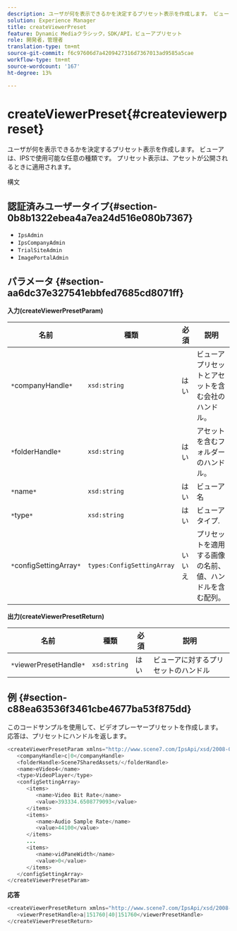 ```yaml
---
description: ユーザが何を表示できるかを決定するプリセット表示を作成します。 ビューアは、IPSで使用可能な任意の種類です。 プリセット表示は、アセットが公開されるときに適用されます。
solution: Experience Manager
title: createViewerPreset
feature: Dynamic Mediaクラシック，SDK/API，ビューアプリセット
role: 開発者，管理者
translation-type: tm+mt
source-git-commit: f6c97606d7a4209427316d7367013ad9585a5cae
workflow-type: tm+mt
source-wordcount: '167'
ht-degree: 13%

---
```



# createViewerPreset{#createviewerpreset}

ユーザが何を表示できるかを決定するプリセット表示を作成します。 ビューアは、IPSで使用可能な任意の種類です。 プリセット表示は、アセットが公開されるときに適用されます。

構文

## 認証済みユーザータイプ{#section-0b8b1322ebea4a7ea24d516e080b7367}

* `IpsAdmin`
* `IpsCompanyAdmin`
* `TrialSiteAdmin`
* `ImagePortalAdmin`

## パラメータ {#section-aa6dc37e327541ebbfed7685cd8071ff}

**入力(createViewerPresetParam)**

| 名前 | 種類 | 必須 | 説明 |
|---|---|---|---|
| `*`companyHandle`*` | `xsd:string` | はい | ビューアプリセットとアセットを含む会社のハンドル。 |
| `*`folderHandle`*` | `xsd:string` | はい | アセットを含むフォルダーのハンドル。 |
| `*`name`*` | `xsd:string` | はい | ビューア名 |
| `*`type`*` | `xsd:string` | はい | ビューアタイプ. |
| `*`configSettingArray`*` | `types:ConfigSettingArray` | いいえ | プリセットを適用する画像の名前、値、ハンドルを含む配列。 |

**出力(createViewerPresetReturn)**

| 名前 | 種類 | 必須 | 説明 |
|---|---|---|---|
| `*`viewerPresetHandle`*` | `xsd:string` | はい | ビューアに対するプリセットのハンドル |

## 例 {#section-c88ea63536f3461cbe4677ba53f875dd}

このコードサンプルを使用して、ビデオプレーヤープリセットを作成します。 応答は、プリセットにハンドルを返します。

```java
<createViewerPresetParam xmlns="http://www.scene7.com/IpsApi/xsd/2008-01-15">
   <companyHandle>c|0</companyHandle>
   <folderHandle>Scene7SharedAssets/</folderHandle>
   <name>eVideo4</name>
   <type>VideoPlayer</type>
   <configSettingArray>
      <items>
         <name>Video Bit Rate</name>
         <value>393334.6508779093</value>
      </items>
      <items>
         <name>Audio Sample Rate</name>
         <value>44100</value>
      </items>
      ...
      <items>
         <name>vidPaneWidth</name>
         <value>0</value>
      </items>
   </configSettingArray>
</createViewerPresetParam>
```

**応答**

```java
<createViewerPresetReturn xmlns="http://www.scene7.com/IpsApi/xsd/2008-01-15">
   <viewerPresetHandle>a|151760|40|151760</viewerPresetHandle>
</createViewerPresetReturn>
```

